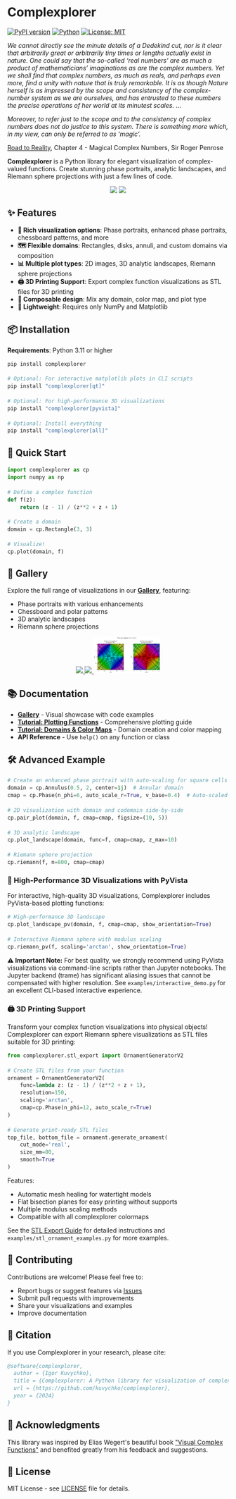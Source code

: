 # Complexplorer

[![PyPI version](https://badge.fury.io/py/complexplorer.svg)](https://badge.fury.io/py/complexplorer)
[![Python](https://img.shields.io/pypi/pyversions/complexplorer.svg)](https://pypi.org/project/complexplorer/)
[![License: MIT](https://img.shields.io/badge/License-MIT-yellow.svg)](https://opensource.org/licenses/MIT)

*We cannot directly see the minute details of a Dedekind cut, nor is it clear that arbitrarily great or
arbitrarily tiny times or lengths actually exist in nature. One could say that 
the so-called ‘real numbers’ are as much a product of mathematicians’ 
imaginations as are the complex numbers. Yet we shall find that complex 
numbers, as much as reals, and perhaps even more, find a unity with 
nature that is truly remarkable. It is as though Nature herself is as 
impressed by the scope and consistency of the complex-number system 
as we are ourselves, and has entrusted to these numbers the precise 
operations of her world at its minutest scales.* ...

*Moreover, to refer just to the scope and to the consistency of complex 
numbers does not do justice to this system. There is something more 
which, in my view, can only be referred to as ‘magic’.*

[Road to Reality](https://www.ams.org/notices/200606/rev-blank.pdf), Chapter 4 - Magical Complex Numbers, Sir Roger Penrose

**Complexplorer** is a Python library for elegant visualization of complex-valued functions. Create stunning phase portraits, analytic landscapes, and Riemann sphere projections with just a few lines of code.

<p align="center">
  <img src="examples/gallery/Enhanced_phase_portrait_phase_and_modulus_enhanced_2d.png" width="45%">
  <img src="examples/gallery/riemann_sphere_3d.png" width="45%">
</p>

## ✨ Features

- **🎨 Rich visualization options**: Phase portraits, enhanced phase portraits, chessboard patterns, and more
- **🗺️ Flexible domains**: Rectangles, disks, annuli, and custom domains via composition
- **📊 Multiple plot types**: 2D images, 3D analytic landscapes, Riemann sphere projections
- **🖨️ 3D Printing Support**: Export complex function visualizations as STL files for 3D printing
- **🧩 Composable design**: Mix any domain, color map, and plot type
- **🚀 Lightweight**: Requires only NumPy and Matplotlib

## 📦 Installation

**Requirements**: Python 3.11 or higher

```bash
pip install complexplorer

# Optional: For interactive matplotlib plots in CLI scripts
pip install "complexplorer[qt]"

# Optional: For high-performance 3D visualizations
pip install "complexplorer[pyvista]"

# Optional: Install everything
pip install "complexplorer[all]"
```

## 🚀 Quick Start

```python
import complexplorer as cp
import numpy as np

# Define a complex function
def f(z):
    return (z - 1) / (z**2 + z + 1)

# Create a domain
domain = cp.Rectangle(3, 3)

# Visualize!
cp.plot(domain, f)
```

## 🎨 Gallery

Explore the full range of visualizations in our [**Gallery**](docs/gallery/README.md), featuring:
- Phase portraits with various enhancements
- Chessboard and polar patterns  
- 3D analytic landscapes
- Riemann sphere projections

<p align="center">
  <a href="docs/gallery/README.md">
    <img src="examples/gallery/Polar_chessboard_log_modulus_spacing_2d.png" width="30%">
    <img src="examples/gallery/Phase_portrait_phase_enhanced_3d.png" width="30%">
    <img src="examples/gallery/riemann_chart_2d.png" width="30%">
  </a>
</p>

## 📚 Documentation

- **[Gallery](docs/gallery/README.md)** - Visual showcase with code examples
- **[Tutorial: Plotting Functions](examples/plotting_tutorial.ipynb)** - Comprehensive plotting guide
- **[Tutorial: Domains & Color Maps](examples/domains_and_colormaps_tutorial.ipynb)** - Domain creation and color mapping
- **API Reference** - Use `help()` on any function or class

## 🛠️ Advanced Example

```python
# Create an enhanced phase portrait with auto-scaling for square cells
domain = cp.Annulus(0.5, 2, center=1j)  # Annular domain
cmap = cp.Phase(n_phi=6, auto_scale_r=True, v_base=0.4)  # Auto-scaled enhanced phase

# 2D visualization with domain and codomain side-by-side
cp.pair_plot(domain, f, cmap=cmap, figsize=(10, 5))

# 3D analytic landscape
cp.plot_landscape(domain, func=f, cmap=cmap, z_max=10)

# Riemann sphere projection
cp.riemann(f, n=800, cmap=cmap)
```

### 🚀 High-Performance 3D Visualizations with PyVista

For interactive, high-quality 3D visualizations, Complexplorer includes PyVista-based plotting functions:

```python
# High-performance 3D landscape
cp.plot_landscape_pv(domain, f, cmap=cmap, show_orientation=True)

# Interactive Riemann sphere with modulus scaling
cp.riemann_pv(f, scaling='arctan', show_orientation=True)
```

**⚠️ Important Note:** For best quality, we strongly recommend using PyVista visualizations via command-line scripts rather than Jupyter notebooks. The Jupyter backend (trame) has significant aliasing issues that cannot be compensated with higher resolution. See `examples/interactive_demo.py` for an excellent CLI-based interactive experience.

### 🖨️ 3D Printing Support

Transform your complex function visualizations into physical objects! Complexplorer can export Riemann sphere visualizations as STL files suitable for 3D printing:

```python
from complexplorer.stl_export import OrnamentGeneratorV2

# Create STL files from your function
ornament = OrnamentGeneratorV2(
    func=lambda z: (z - 1) / (z**2 + z + 1),
    resolution=150,
    scaling='arctan',
    cmap=cp.Phase(n_phi=12, auto_scale_r=True)
)

# Generate print-ready STL files
top_file, bottom_file = ornament.generate_ornament(
    cut_mode='real',
    size_mm=80,
    smooth=True
)
```

Features:
- Automatic mesh healing for watertight models
- Flat bisection planes for easy printing without supports
- Multiple modulus scaling methods
- Compatible with all complexplorer colormaps

See the [STL Export Guide](docs/stl_export_guide.md) for detailed instructions and `examples/stl_ornament_examples.py` for more examples.

## 🤝 Contributing

Contributions are welcome! Please feel free to:
- Report bugs or suggest features via [Issues](https://github.com/kuvychko/complexplorer/issues)
- Submit pull requests with improvements
- Share your visualizations and examples
- Improve documentation

## 📖 Citation

If you use Complexplorer in your research, please cite:

```bibtex
@software{complexplorer,
  author = {Igor Kuvychko},
  title = {Complexplorer: A Python library for visualization of complex functions},
  url = {https://github.com/kuvychko/complexplorer},
  year = {2024}
}
```

## 🙏 Acknowledgments

This library was inspired by Elias Wegert's beautiful book ["Visual Complex Functions"](https://link.springer.com/book/10.1007/978-3-0348-0180-5) and benefited greatly from his feedback and suggestions.

## 📝 License

MIT License - see [LICENSE](LICENSE) file for details.